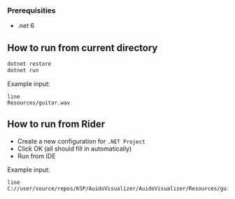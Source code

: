 ﻿### Prerequisities
 - .net 6

## How to run from current directory
```bash
dotnet restore
dotnet run
```
Example input:
```
line
Resources/guitar.wav
```

## How to run from Rider
 - Create a new configuration for `.NET Project`
 - Click OK (all should fill in automatically)
 - Run from IDE

Example input:
```
line
C://user/source/repos/KSP/AuidoVisualizer/AuidoVisualizer/Resources/guitar.wav
```